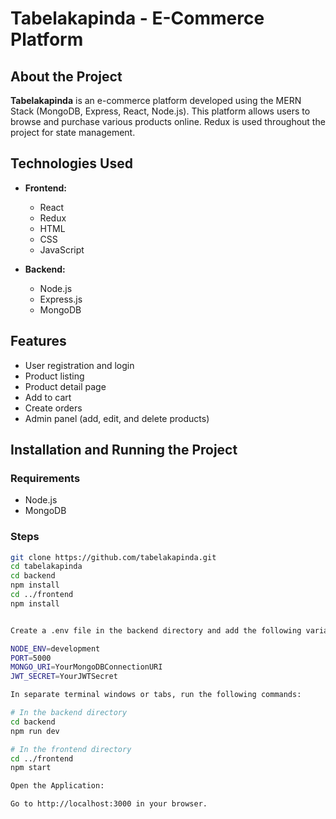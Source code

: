 # Tabelakapinda - E-Commerce Platform

## About the Project

**Tabelakapinda** is an e-commerce platform developed using the MERN Stack (MongoDB, Express, React, Node.js). This platform allows users to browse and purchase various products online. Redux is used throughout the project for state management.

## Technologies Used

- **Frontend:**
  - React
  - Redux
  - HTML
  - CSS
  - JavaScript

- **Backend:**
  - Node.js
  - Express.js
  - MongoDB

## Features

- User registration and login
- Product listing
- Product detail page
- Add to cart
- Create orders
- Admin panel (add, edit, and delete products)

## Installation and Running the Project

### Requirements

- Node.js
- MongoDB

### Steps

   ```sh
   git clone https://github.com/tabelakapinda.git
   cd tabelakapinda
   cd backend
   npm install
   cd ../frontend
   npm install


Create a .env file in the backend directory and add the following variables:

NODE_ENV=development
PORT=5000
MONGO_URI=YourMongoDBConnectionURI
JWT_SECRET=YourJWTSecret

In separate terminal windows or tabs, run the following commands:

# In the backend directory
cd backend
npm run dev

# In the frontend directory
cd ../frontend
npm start

Open the Application:

Go to http://localhost:3000 in your browser.
